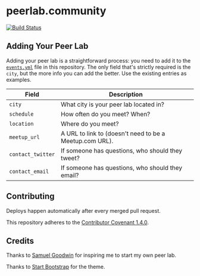 # peerlab.community

[![Build Status](https://travis-ci.org/ashfurrow/peerlab.community.svg?branch=master)](https://travis-ci.org/ashfurrow/peerlab.community)

## Adding Your Peer Lab

Adding your peer lab is a straightforward process: you need to add it to the [`events.yml`](https://github.com/ashfurrow/peerlab.community/blob/master/data/events.yml) file in this repository. The only field that's strictly required is the `city`, but the more info you can add the better. Use the existing entries as examples.

| Field | Description |
|-------|-------------|
| `city` | What city is your peer lab located in? |
| `schedule` | How often do you meet? When? |
| `location` | Where do you meet? |
| `meetup_url` | A URL to link to (doesn't need to be a Meetup.com URL). |
| `contact_twitter` | If someone has questions, who should they tweet? |
| `contact_email` | If someone has questions, who should they email? |

## Contributing

Deploys happen automatically after every merged pull request.

This repository adheres to the [Contributor Covenant 1.4.0](http://contributor-covenant.org/version/1/4/).

## Credits

Thanks to [Samuel Goodwin](https://twitter.com/samuelgoodwin/) for inspiring me to start my own peer lab.

Thanks to [Start Bootstrap](https://startbootstrap.com/template-overviews/landing-page/) for the theme.